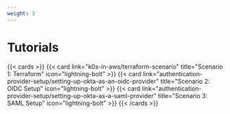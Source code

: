 ```yaml
---
weight: 3
---
```


# Tutorials

{{< cards >}}
{{< card link="k0s-in-aws/terraform-scenario" title="Scenario 1: Terraform" icon="lightning-bolt" >}}
{{< card link="authentication-provider-setup/setting-up-okta-as-an-oidc-provider" title="Scenario 2: OIDC Setup" icon="lightning-bolt" >}}
{{< card link="authentication-provider-setup/setting-up-okta-as-a-saml-provider" title="Scenario 3: SAML Setup" icon="lightning-bolt" >}}
{{< /cards >}}
